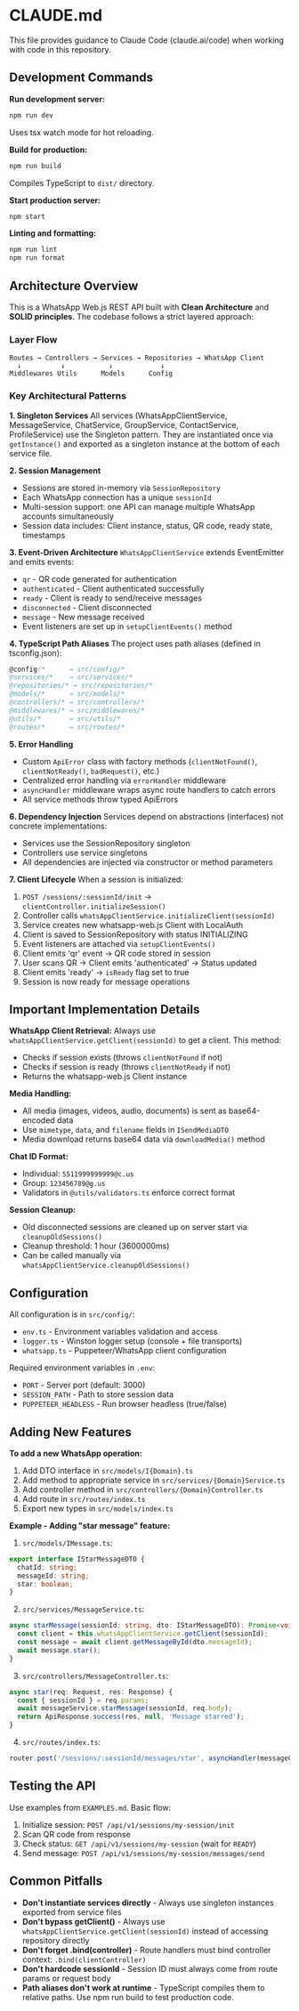 # CLAUDE.md

This file provides guidance to Claude Code (claude.ai/code) when working with code in this repository.

## Development Commands

**Run development server:**
```bash
npm run dev
```
Uses tsx watch mode for hot reloading.

**Build for production:**
```bash
npm run build
```
Compiles TypeScript to `dist/` directory.

**Start production server:**
```bash
npm start
```

**Linting and formatting:**
```bash
npm run lint
npm run format
```

## Architecture Overview

This is a WhatsApp Web.js REST API built with **Clean Architecture** and **SOLID principles**. The codebase follows a strict layered approach:

### Layer Flow
```
Routes → Controllers → Services → Repositories → WhatsApp Client
  ↓          ↓           ↓            ↓
Middlewares Utils      Models      Config
```

### Key Architectural Patterns

**1. Singleton Services**
All services (WhatsAppClientService, MessageService, ChatService, GroupService, ContactService, ProfileService) use the Singleton pattern. They are instantiated once via `getInstance()` and exported as a singleton instance at the bottom of each service file.

**2. Session Management**
- Sessions are stored in-memory via `SessionRepository`
- Each WhatsApp connection has a unique `sessionId`
- Multi-session support: one API can manage multiple WhatsApp accounts simultaneously
- Session data includes: Client instance, status, QR code, ready state, timestamps

**3. Event-Driven Architecture**
`WhatsAppClientService` extends EventEmitter and emits events:
- `qr` - QR code generated for authentication
- `authenticated` - Client authenticated successfully
- `ready` - Client is ready to send/receive messages
- `disconnected` - Client disconnected
- `message` - New message received
- Event listeners are set up in `setupClientEvents()` method

**4. TypeScript Path Aliases**
The project uses path aliases (defined in tsconfig.json):
```typescript
@config/*      → src/config/*
@services/*    → src/services/*
@repositories/* → src/repositories/*
@models/*      → src/models/*
@controllers/* → src/controllers/*
@middlewares/* → src/middlewares/*
@utils/*       → src/utils/*
@routes/*      → src/routes/*
```

**5. Error Handling**
- Custom `ApiError` class with factory methods (`clientNotFound()`, `clientNotReady()`, `badRequest()`, etc.)
- Centralized error handling via `errorHandler` middleware
- `asyncHandler` middleware wraps async route handlers to catch errors
- All service methods throw typed ApiErrors

**6. Dependency Injection**
Services depend on abstractions (interfaces) not concrete implementations:
- Services use the SessionRepository singleton
- Controllers use service singletons
- All dependencies are injected via constructor or method parameters

**7. Client Lifecycle**
When a session is initialized:
1. `POST /sessions/:sessionId/init` → `clientController.initializeSession()`
2. Controller calls `whatsAppClientService.initializeClient(sessionId)`
3. Service creates new whatsapp-web.js Client with LocalAuth
4. Client is saved to SessionRepository with status INITIALIZING
5. Event listeners are attached via `setupClientEvents()`
6. Client emits 'qr' event → QR code stored in session
7. User scans QR → Client emits 'authenticated' → Status updated
8. Client emits 'ready' → `isReady` flag set to true
9. Session is now ready for message operations

## Important Implementation Details

**WhatsApp Client Retrieval:**
Always use `whatsAppClientService.getClient(sessionId)` to get a client. This method:
- Checks if session exists (throws `clientNotFound` if not)
- Checks if session is ready (throws `clientNotReady` if not)
- Returns the whatsapp-web.js Client instance

**Media Handling:**
- All media (images, videos, audio, documents) is sent as base64-encoded data
- Use `mimetype`, `data`, and `filename` fields in `ISendMediaDTO`
- Media download returns base64 data via `downloadMedia()` method

**Chat ID Format:**
- Individual: `5511999999999@c.us`
- Group: `123456789@g.us`
- Validators in `@utils/validators.ts` enforce correct format

**Session Cleanup:**
- Old disconnected sessions are cleaned up on server start via `cleanupOldSessions()`
- Cleanup threshold: 1 hour (3600000ms)
- Can be called manually via `whatsAppClientService.cleanupOldSessions()`

## Configuration

All configuration is in `src/config/`:
- `env.ts` - Environment variables validation and access
- `logger.ts` - Winston logger setup (console + file transports)
- `whatsapp.ts` - Puppeteer/WhatsApp client configuration

Required environment variables in `.env`:
- `PORT` - Server port (default: 3000)
- `SESSION_PATH` - Path to store session data
- `PUPPETEER_HEADLESS` - Run browser headless (true/false)

## Adding New Features

**To add a new WhatsApp operation:**

1. Add DTO interface in `src/models/I{Domain}.ts`
2. Add method to appropriate service in `src/services/{Domain}Service.ts`
3. Add controller method in `src/controllers/{Domain}Controller.ts`
4. Add route in `src/routes/index.ts`
5. Export new types in `src/models/index.ts`

**Example - Adding "star message" feature:**

1. `src/models/IMessage.ts`:
```typescript
export interface IStarMessageDTO {
  chatId: string;
  messageId: string;
  star: boolean;
}
```

2. `src/services/MessageService.ts`:
```typescript
async starMessage(sessionId: string, dto: IStarMessageDTO): Promise<void> {
  const client = this.whatsAppClientService.getClient(sessionId);
  const message = await client.getMessageById(dto.messageId);
  await message.star();
}
```

3. `src/controllers/MessageController.ts`:
```typescript
async star(req: Request, res: Response) {
  const { sessionId } = req.params;
  await messageService.starMessage(sessionId, req.body);
  return ApiResponse.success(res, null, 'Message starred');
}
```

4. `src/routes/index.ts`:
```typescript
router.post('/sessions/:sessionId/messages/star', asyncHandler(messageController.star.bind(messageController)));
```

## Testing the API

Use examples from `EXAMPLES.md`. Basic flow:

1. Initialize session: `POST /api/v1/sessions/my-session/init`
2. Scan QR code from response
3. Check status: `GET /api/v1/sessions/my-session` (wait for `READY`)
4. Send message: `POST /api/v1/sessions/my-session/messages/send`

## Common Pitfalls

- **Don't instantiate services directly** - Always use singleton instances exported from service files
- **Don't bypass getClient()** - Always use `whatsAppClientService.getClient(sessionId)` instead of accessing repository directly
- **Don't forget .bind(controller)** - Route handlers must bind controller context: `.bind(clientController)`
- **Don't hardcode sessionId** - Session ID must always come from route params or request body
- **Path aliases don't work at runtime** - TypeScript compiles them to relative paths. Use npm run build to test production code.
